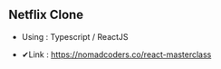 ## Netflix Clone

- Using : Typescript / ReactJS

- ✔Link : https://nomadcoders.co/react-masterclass
